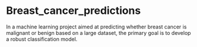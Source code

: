 # Breast_cancer_predictions
In a machine learning project aimed at predicting whether breast cancer is malignant or benign based on a large dataset, the primary goal is to develop a robust classification model. 
